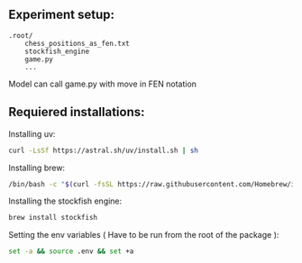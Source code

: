 ## Experiment setup:
```
.root/
    chess_positions_as_fen.txt
    stockfish_engine
    game.py
    ...
```
Model can call game.py with move in FEN notation
## Requiered installations:

Installing uv:
```bash
curl -LsSf https://astral.sh/uv/install.sh | sh
```

Installing brew:
```bash
/bin/bash -c "$(curl -fsSL https://raw.githubusercontent.com/Homebrew/install/HEAD/install.sh)"
```

Installing the stockfish engine:
```bash
brew install stockfish
```

Setting the env variables ( Have to be run from the root of the package ):
```bash
set -a && source .env && set +a
```
